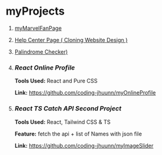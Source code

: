 # myProjects


1. [myMarvelFanPage](https://github.com/coding-jhuunn/myMarvelFanPage)

2. [Help Center Page ( Cloning Website Design )](https://github.com/coding-jhuunn/myHelpCenterPage)

3. [Palindrome Checker)](https://github.com/coding-jhuunn/myPalindromeChecker)
   
4. ### _**React Online Profile**_
   **Tools Used:** React and Pure CSS 
   
   **Link:** https://github.com/coding-jhuunn/myOnlineProfile

5. ### _**React TS Catch API Second Project**_
   **Tools Used:** React, Tailwind CSS & TS
   
   **Feature:** fetch the api + list of Names with json file 

   **Link:** https://github.com/coding-jhuunn/myImageSlider

